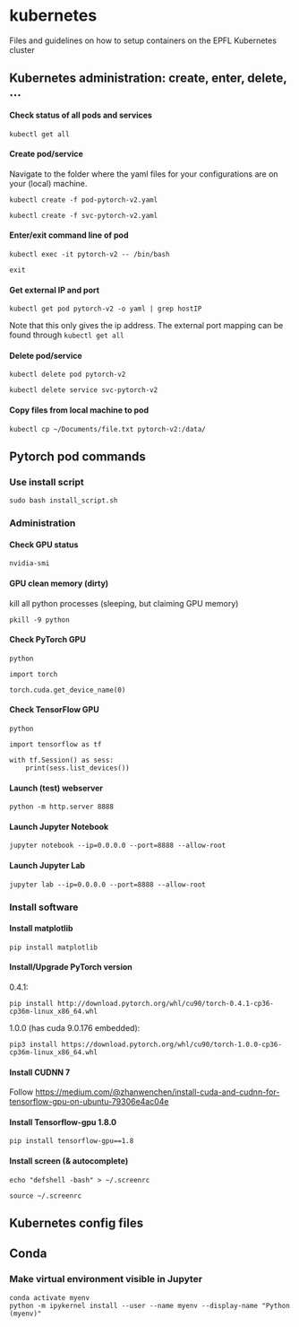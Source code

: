 # kubernetes
Files and guidelines on how to setup containers on the EPFL Kubernetes cluster

## Kubernetes administration: create, enter, delete, ...

#### Check status of all pods and services

`kubectl get all`

#### Create pod/service

Navigate to the folder where the yaml files for your configurations are on your (local) machine.

`kubectl create -f pod-pytorch-v2.yaml`

`kubectl create -f svc-pytorch-v2.yaml`

#### Enter/exit command line of pod

`kubectl exec -it pytorch-v2 -- /bin/bash`

`exit`

#### Get external IP and port

`kubectl get pod pytorch-v2 -o yaml | grep hostIP`

Note that this only gives the ip address. The external port mapping can be found through `kubectl get all`

#### Delete pod/service

`kubectl delete pod pytorch-v2`

`kubectl delete service svc-pytorch-v2`

#### Copy files from local machine to pod
`kubectl cp ~/Documents/file.txt pytorch-v2:/data/`

## Pytorch pod commands

### Use install script
`sudo bash install_script.sh`

### Administration

#### Check GPU status

`nvidia-smi`

#### GPU clean memory (dirty)
kill all python processes (sleeping, but claiming GPU memory)

`pkill -9 python`

#### Check PyTorch GPU

`python`

`import torch`

`torch.cuda.get_device_name(0)`

#### Check TensorFlow GPU

`python`

`import tensorflow as tf`

```
with tf.Session() as sess:
    print(sess.list_devices())
```

#### Launch (test) webserver

`python -m http.server 8888`

#### Launch Jupyter Notebook

`jupyter notebook --ip=0.0.0.0 --port=8888 --allow-root`

#### Launch Jupyter Lab

`jupyter lab --ip=0.0.0.0 --port=8888 --allow-root`

### Install software

#### Install matplotlib

`pip install matplotlib`

#### Install/Upgrade PyTorch version
0.4.1:

`pip install http://download.pytorch.org/whl/cu90/torch-0.4.1-cp36-cp36m-linux_x86_64.whl`

1.0.0 (has cuda 9.0.176 embedded):

`pip3 install https://download.pytorch.org/whl/cu90/torch-1.0.0-cp36-cp36m-linux_x86_64.whl`


#### Install CUDNN 7
Follow https://medium.com/@zhanwenchen/install-cuda-and-cudnn-for-tensorflow-gpu-on-ubuntu-79306e4ac04e

#### Install Tensorflow-gpu 1.8.0
`pip install tensorflow-gpu==1.8`

#### Install screen (& autocomplete)
`echo "defshell -bash" > ~/.screenrc`

`source ~/.screenrc`

## Kubernetes config files

## Conda
### Make virtual environment visible in Jupyter
`conda activate myenv`  
`python -m ipykernel install --user --name myenv --display-name "Python (myenv)"`
